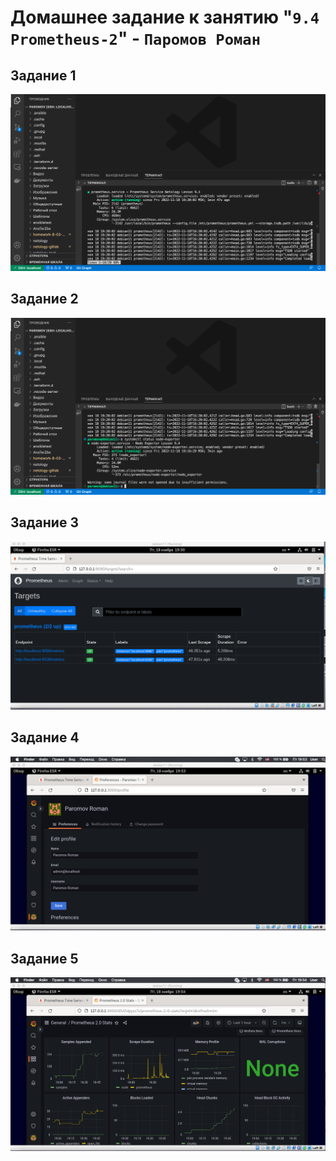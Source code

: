 # Домашнее задание к занятию "`9.4 Prometheus-2`" - `Паромов Роман`

## Задание 1

![](https://github.com/Romera14/Homework_Prometheus/blob/main/Снимок%20экрана%202022-11-18%20в%2019.22.15.png)

## Задание 2

![](https://github.com/Romera14/Homework_Prometheus/blob/main/Снимок%20экрана%202022-11-18%20в%2019.24.10.png)

## Задание 3

![](https://github.com/Romera14/Homework_Prometheus/blob/main/Снимок%20экрана%202022-11-18%20в%2019.30.50.png)

## Задание 4

![](https://github.com/Romera14/Homework_Prometheus/blob/main/Снимок%20экрана%202022-11-18%20в%2019.53.01.png)

## Задание 5

![](https://github.com/Romera14/Homework_Prometheus/blob/main/Снимок%20экрана%202022-11-18%20в%2019.54.04.png)
